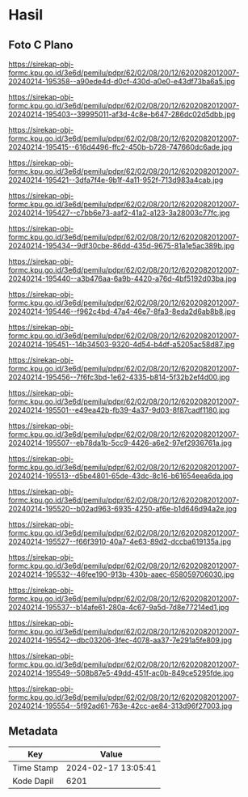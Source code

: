 # Hasil

## Foto C Plano

https://sirekap-obj-formc.kpu.go.id/3e6d/pemilu/pdpr/62/02/08/20/12/6202082012007-20240214-195358--a90ede4d-d0cf-430d-a0e0-e43df73ba6a5.jpg

https://sirekap-obj-formc.kpu.go.id/3e6d/pemilu/pdpr/62/02/08/20/12/6202082012007-20240214-195403--39995011-af3d-4c8e-b647-286dc02d5dbb.jpg

https://sirekap-obj-formc.kpu.go.id/3e6d/pemilu/pdpr/62/02/08/20/12/6202082012007-20240214-195415--616d4496-ffc2-450b-b728-747660dc6ade.jpg

https://sirekap-obj-formc.kpu.go.id/3e6d/pemilu/pdpr/62/02/08/20/12/6202082012007-20240214-195421--3dfa7f4e-9b1f-4a11-952f-713d983a4cab.jpg

https://sirekap-obj-formc.kpu.go.id/3e6d/pemilu/pdpr/62/02/08/20/12/6202082012007-20240214-195427--c7bb6e73-aaf2-41a2-a123-3a28003c77fc.jpg

https://sirekap-obj-formc.kpu.go.id/3e6d/pemilu/pdpr/62/02/08/20/12/6202082012007-20240214-195434--9df30cbe-86dd-435d-9675-81a1e5ac389b.jpg

https://sirekap-obj-formc.kpu.go.id/3e6d/pemilu/pdpr/62/02/08/20/12/6202082012007-20240214-195440--a3b476aa-6a9b-4420-a76d-4bf5192d03ba.jpg

https://sirekap-obj-formc.kpu.go.id/3e6d/pemilu/pdpr/62/02/08/20/12/6202082012007-20240214-195446--f962c4bd-47a4-46e7-8fa3-8eda2d6ab8b8.jpg

https://sirekap-obj-formc.kpu.go.id/3e6d/pemilu/pdpr/62/02/08/20/12/6202082012007-20240214-195451--14b34503-9320-4d54-b4df-a5205ac58d87.jpg

https://sirekap-obj-formc.kpu.go.id/3e6d/pemilu/pdpr/62/02/08/20/12/6202082012007-20240214-195456--7f6fc3bd-1e62-4335-b814-5f32b2ef4d00.jpg

https://sirekap-obj-formc.kpu.go.id/3e6d/pemilu/pdpr/62/02/08/20/12/6202082012007-20240214-195501--e49ea42b-fb39-4a37-9d03-8f87cadf1180.jpg

https://sirekap-obj-formc.kpu.go.id/3e6d/pemilu/pdpr/62/02/08/20/12/6202082012007-20240214-195507--eb78da1b-5cc9-4426-a6e2-97ef2936761a.jpg

https://sirekap-obj-formc.kpu.go.id/3e6d/pemilu/pdpr/62/02/08/20/12/6202082012007-20240214-195513--d5be4801-65de-43dc-8c16-b61654eea6da.jpg

https://sirekap-obj-formc.kpu.go.id/3e6d/pemilu/pdpr/62/02/08/20/12/6202082012007-20240214-195520--b02ad963-6935-4250-af6e-b1d646d94a2e.jpg

https://sirekap-obj-formc.kpu.go.id/3e6d/pemilu/pdpr/62/02/08/20/12/6202082012007-20240214-195527--f66f3910-40a7-4e63-89d2-dccba619135a.jpg

https://sirekap-obj-formc.kpu.go.id/3e6d/pemilu/pdpr/62/02/08/20/12/6202082012007-20240214-195532--46fee190-913b-430b-aaec-658059706030.jpg

https://sirekap-obj-formc.kpu.go.id/3e6d/pemilu/pdpr/62/02/08/20/12/6202082012007-20240214-195537--b14afe61-280a-4c67-9a5d-7d8e77214ed1.jpg

https://sirekap-obj-formc.kpu.go.id/3e6d/pemilu/pdpr/62/02/08/20/12/6202082012007-20240214-195542--dbc03206-3fec-4078-aa37-7e291a5fe809.jpg

https://sirekap-obj-formc.kpu.go.id/3e6d/pemilu/pdpr/62/02/08/20/12/6202082012007-20240214-195549--508b87e5-49dd-451f-ac0b-849ce5295fde.jpg

https://sirekap-obj-formc.kpu.go.id/3e6d/pemilu/pdpr/62/02/08/20/12/6202082012007-20240214-195554--5f92ad61-763e-42cc-ae84-313d96f27003.jpg


## Metadata

| Key        | Value               |
| ---------- | ------------------- |
| Time Stamp | 2024-02-17 13:05:41 |
| Kode Dapil | 6201                |



